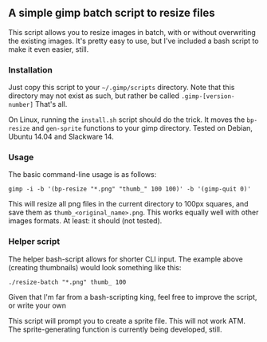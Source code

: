 ## A simple gimp batch script to resize files

This script allows you to resize images in batch, with or without overwriting the existing images. It's pretty easy to use, but I've included a bash script to make it even easier, still.

### Installation

Just copy this script to your `~/.gimp/scripts` directory. Note that this directory may not exist as such, but rather be called `.gimp-[version-number]`
That's all.

On Linux, running the `install.sh` script should do the trick. It moves the `bp-resize` and `gen-sprite` functions to your gimp directory. Tested on Debian, Ubuntu 14.04 and Slackware 14.

### Usage

The basic command-line usage is as follows:

```
gimp -i -b '(bp-resize "*.png" "thumb_" 100 100)' -b '(gimp-quit 0)'
```

This will resize all png files in the current directory to 100px squares, and save them as `thumb_<original_name>.png`. This works equally well with other images formats. At least: it should (not tested).

### Helper script

The helper bash-script allows for shorter CLI input. The example above (creating thumbnails) would look something like this:

```
./resize-batch "*.png" thumb_ 100
```

Given that I'm far from a bash-scripting king, feel free to improve the script, or write your own

This script will prompt you to create a sprite file. This will not work ATM. The sprite-generating function is currently being developed, still.
